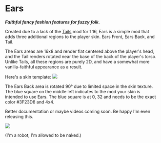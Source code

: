# Ears
***Faithful fancy fashion features for fuzzy folk.***

 

Created due to a lack of the [Tails](https://www.curseforge.com/minecraft/mc-mods/tails/) mod for 1.16, Ears is a simple mod that adds three additional regions to the player skin. Ears Front, Ears Back, and Tail.

The Ears areas are 16x8 and render flat centered above the player's head, and the Tail renders rotated near the base of the back of the player's torso. Unlike Tails, all these regions are purely 2D, and have a somewhat more vanilla-faithful appearance as a result.

 

Here's a skin template:
![](https://unascribed.com/f/a6ebdbd5_test_skin_ears.png)

 

The Ears Back area is rotated 90° due to limited space in the skin texture. The blue square on the middle left indicates to the mod your skin is intended to use Ears. The blue square is at 0, 32 and needs to be the exact color #3F23D8 and 4x4.

 

 

Better documentation or maybe videos coming soon. Be happy I'm even releasing this.

 
![](https://unascribed.com/f/c8d2dd16_2020-10-08_20.59.28.png)
 

(I'm a robot, I'm allowed to be naked.)
